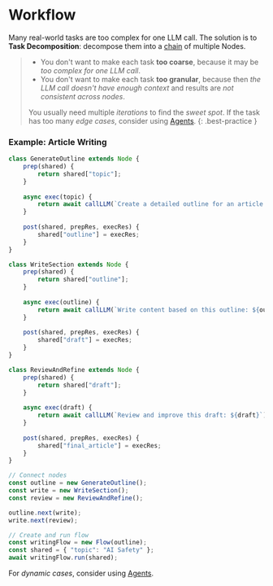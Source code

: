 # Workflow

Many real-world tasks are too complex for one LLM call. The solution is to **Task Decomposition**: decompose them into a [chain](../core_abstraction/flow.md) of multiple Nodes.

> - You don't want to make each task **too coarse**, because it may be *too complex for one LLM call*.
> - You don't want to make each task **too granular**, because then *the LLM call doesn't have enough context* and results are *not consistent across nodes*.
> 
> You usually need multiple *iterations* to find the *sweet spot*. If the task has too many *edge cases*, consider using [Agents](./agent.md).
{: .best-practice }

### Example: Article Writing

```javascript
class GenerateOutline extends Node {
    prep(shared) { 
        return shared["topic"]; 
    }
    
    async exec(topic) { 
        return await callLLM(`Create a detailed outline for an article about ${topic}`); 
    }
    
    post(shared, prepRes, execRes) { 
        shared["outline"] = execRes; 
    }
}

class WriteSection extends Node {
    prep(shared) { 
        return shared["outline"]; 
    }
    
    async exec(outline) { 
        return await callLLM(`Write content based on this outline: ${outline}`); 
    }
    
    post(shared, prepRes, execRes) { 
        shared["draft"] = execRes; 
    }
}

class ReviewAndRefine extends Node {
    prep(shared) { 
        return shared["draft"]; 
    }
    
    async exec(draft) { 
        return await callLLM(`Review and improve this draft: ${draft}`); 
    }
    
    post(shared, prepRes, execRes) { 
        shared["final_article"] = execRes; 
    }
}

// Connect nodes
const outline = new GenerateOutline();
const write = new WriteSection();
const review = new ReviewAndRefine();

outline.next(write);
write.next(review);

// Create and run flow
const writingFlow = new Flow(outline);
const shared = { "topic": "AI Safety" };
await writingFlow.run(shared);
```

For *dynamic cases*, consider using [Agents](./agent.md).
